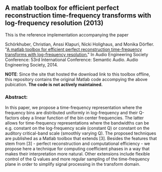 ## A matlab toolbox for efficient perfect reconstruction time-frequency transforms with log-frequency resolution (2013)

This is the reference implementation accompanying the paper

Schörkhuber, Christian, Anssi Klapuri, Nicki Holighaus, and Monika Dörfler. "[A matlab toolbox for efficient perfect reconstruction time-frequency transforms with log-frequency resolution.](https://www.researchgate.net/profile/Christian-Schoerkhuber/publication/274009051_A_Matlab_Toolbox_for_Efficient_Perfect_Reconstruction_Time-Frequency_Transforms_with_Log-Frequency_Resolution/links/5512db610cf20bfdad5231f2/A-Matlab-Toolbox-for-Efficient-Perfect-Reconstruction-Time-Frequency-Transforms-with-Log-Frequency-Resolution.pdf)" In Audio Engineering Society Conference: 53rd International Conference: Semantic Audio. Audio Engineering Society, 2014.

**NOTE**: Since the site that hosted the download link to this toolbox offline, this repository contains the original Matlab code accompying the above pubication. **The code is not actively maintained.**

### Abstract:
In this paper, we propose a time-frequency representation where the frequency bins are distributed uniformly in log-frequency and their Q-factors obey a linear function of the bin center frequencies. The latter allows for time-frequency representations where the bandwidths can be e.g. constant on the log-frequency scale (constant Q) or constant on the auditory critical-band scale (smoothly varying Q). The proposed techniques are published as a Matlab toolbox that extends [3]. Besides the features that stem from [3] - perfect reconstruction and computational efficiency - we propose here a technique for computing coefficient phases in a way that makes their interpretation more natural. Other extensions include flexible control of the Q values and more regular sampling of the time-frequency plane in order to simplify signal processing in the transform domain.
